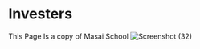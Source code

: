 # Investers
This Page Is a copy of Masai School
![Screenshot (32)](https://github.com/Iqrabi123/Investers/assets/170875211/016549e4-9e19-4e2f-865e-dc2b15c62c39)
